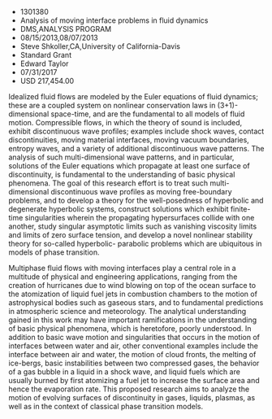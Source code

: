 
* 1301380
* Analysis of moving interface problems in fluid dynamics
* DMS,ANALYSIS PROGRAM
* 08/15/2013,08/07/2013
* Steve Shkoller,CA,University of California-Davis
* Standard Grant
* Edward Taylor
* 07/31/2017
* USD 217,454.00

Idealized fluid flows are modeled by the Euler equations of fluid dynamics;
these are a coupled system on nonlinear conservation laws in (3+1)-dimensional
space-time, and are the fundamental to all models of fluid motion. Compressible
flows, in which the theory of sound is included, exhibit discontinuous wave
profiles; examples include shock waves, contact discontinuities, moving material
interfaces, moving vacuum boundaries, entropy waves, and a variety of additional
discontinuous wave patterns. The analysis of such multi-dimensional wave
patterns, and in particular, solutions of the Euler equations which propagate at
least one surface of discontinuity, is fundamental to the understanding of basic
physical phenomena. The goal of this research effort is to treat such multi-
dimensional discontinuous wave profiles as moving free-boundary problems, and to
develop a theory for the well-posedness of hyperbolic and degenerate hyperbolic
systems, construct solutions which exhibit finite-time singularities wherein the
propagating hypersurfaces collide with one another, study singular asymptotic
limits such as vanishing viscosity limits and limits of zero surface tension,
and develop a novel nonlinear stability theory for so-called hyperbolic-
parabolic problems which are ubiquitous in models of phase transition.

Multiphase fluid flows with moving interfaces play a central role in a multitude
of physical and engineering applications, ranging from the creation of
hurricanes due to wind blowing on top of the ocean surface to the atomization of
liquid fuel jets in combustion chambers to the motion of astrophysical bodies
such as gaseous stars, and to fundamental predictions in atmospheric science and
meteorology. The analytical understanding gained in this work may have important
ramifications in the understanding of basic physical phenomena, which is
heretofore, poorly understood. In addition to basic wave motion and
singularities that occurs in the motion of interfaces between water and air,
other conventional examples include the interface between air and water, the
motion of cloud fronts, the melting of ice-bergs, basic instabilities between
two compressed gases, the behavior of a gas bubble in a liquid in a shock wave,
and liquid fuels which are usually burned by first atomizing a fuel jet to
increase the surface area and hence the evaporation rate. This proposed research
aims to analyze the motion of evolving surfaces of discontinuity in gases,
liquids, plasmas, as well as in the context of classical phase transition
models.
